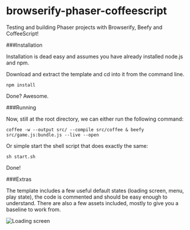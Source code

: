 browserify-phaser-coffeescript
==============================


Testing and building Phaser projects with Browserify, Beefy and CoffeeScript!

###Installation

Installation is dead easy and assumes you have already installed node.js and npm.

Download and extract the template and cd into it from the command line.

    npm install    

Done? Awesome.

###Running

Now, still at the root directory, we can either run the following command:

    coffee -w --output src/ --compile src/coffee & beefy src/game.js:bundle.js --live --open
    
Or simple start the shell script that does exactly the same:

    sh start.sh
    
Done!

###Extras

The template includes a few useful default states (loading screen, menu, play state), the code is commented and should be easy enough to understand. There are also a few assets included, mostly to give you a baseline to work from.

![Loading screen](http://i.imgur.com/eDImkI5.png)
